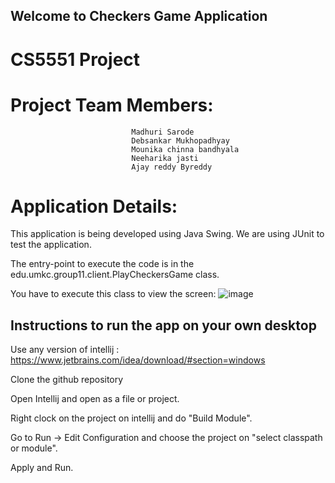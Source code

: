 ## Welcome to Checkers Game Application

#  CS5551 Project
# Project Team Members:
                               Madhuri Sarode
                               Debsankar Mukhopadhyay
                               Mounika chinna bandhyala
                               Neeharika jasti
                               Ajay reddy Byreddy


# Application Details:
This application is being developed using Java Swing. We are using JUnit to test the application.

The entry-point to execute the code is in the edu.umkc.group11.client.PlayCheckersGame class.

You have to execute this class to view the screen:
![image](https://user-images.githubusercontent.com/70332819/139268486-6a3c051c-3f58-4216-a4a4-634e77bd120d.png)



## Instructions to run the app on your own desktop

Use any version of intellij : https://www.jetbrains.com/idea/download/#section=windows

Clone the github repository

Open Intellij and open as a file or project.

Right clock on the project on intellij and do "Build Module".

Go to Run -> Edit Configuration and choose the project on "select classpath or module".

Apply and Run.
 
